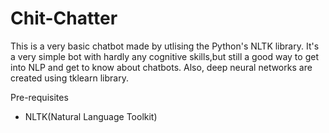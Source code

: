 # Chit-Chatter

This is a very basic chatbot made by utlising the Python's NLTK library. It's a very simple bot with hardly any cognitive skills,but still a good way to get into NLP and get to know about chatbots. Also, deep neural networks are created using tklearn library.

Pre-requisites
- NLTK(Natural Language Toolkit)
